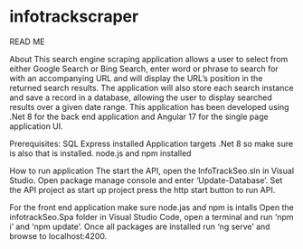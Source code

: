 # infotrackscraper

READ ME

About
This search engine scraping application allows a user to select from either Google Search or Bing Search, enter word or phrase to search for with an accompanying URL and will display the URL’s position in the returned search results. The application will also store each search instance and save a record in a database, allowing the user to display searched results over a given date range.
This application has been developed using .Net 8 for the back end application and Angular 17 for the single page application UI. 

Prerequisites:
SQL Express installed
Application targets .Net 8 so make sure is also that is installed.
node.js and npm installed

How to run application
The start the API, open the InfoTrackSeo.sln in Visual Studio.
Open package manage console and enter ‘Update-Database’.
Set the API project as start up project press the http start button to run API.

For the front end application make sure node.jas and npm is intalls
Open the infotrackSeo.Spa folder in Visual Studio Code, open a terminal and run ‘npm i’ and ‘npm update’. Once all packages are installed run ‘ng serve’ and browse to localhost:4200.
